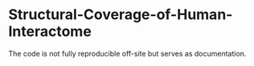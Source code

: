# Structural-Coverage-of-Human-Interactome

The code is not fully reproducible off-site but serves as documentation.

